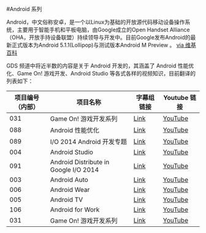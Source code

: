 #Android 系列

Android，中文俗称安卓，是一个以Linux为基础的开放源代码移动设备操作系统，主要用于智能手机和平板电脑，由Google成立的Open Handset Alliance（OHA，开放手持设备联盟）持续领导与开发中。目前Google发布Android的最新正式版本为Android 5.1.1(Lollipop)与测试版本Android M Preview 。 [via 维基百科](http://https://zh.wikipedia.org/wiki/Android)

GDS 频道中将近半数的内容是关于 Android 开发的，其涵盖了 Android 性能优化、Game On! 游戏开发、Android Studio 等各式各样的视频知识，目前翻译的列表如下：

| 项目编号（内部） | 项目名称 | 字幕组链接 | Youtube 链接  |
| ---- | ---- | ---- | ---- |
|  031 | Game On! 游戏开发系列 | [Link](http://pub.gfansub.com/Android/031-Game-On/index.html) | [YouTube](http:/https://www.youtube.com/playlist?list=PLOU2XLYxmsIKxwLEpFSWvCgdfEYlBQijk/) |
|  088 | Android 性能优化 | [Link](http://pub.gfansub.com/Android/031-Game-On/index.html) | [YouTube](http:/https://www.youtube.com/playlist?list=PLOU2XLYxmsIKEOXh5TwZEv89aofHzNCiu/) |
|  089 | I/O 2014 Android 开发专题 | [Link](http://pub.gfansub.com/Android/031-Game-On/index.html) | [YouTube](http://) |
|  004 | Android Studio | [Link](http://pub.gfansub.com/Android/031-Game-On/index.html) | [YouTube](http://) |
|  091 | Android Distribute in Google I/O 2014 | [Link](http://pub.gfansub.com/Android/031-Game-On/index.html) | [YouTube](http://) |
|  003 | Android Auto | [Link](http://pub.gfansub.com/Android/031-Game-On/index.html) | [YouTube](http://) |
|  006 | Android Wear | [Link](http://pub.gfansub.com/Android/031-Game-On/index.html) | [YouTube](http://) |
|  005 | Android TV | [Link](http://pub.gfansub.com/Android/031-Game-On/index.html) | [YouTube](http://) |
|  106 | Android for Work | [Link](http://pub.gfansub.com/Android/031-Game-On/index.html) | [YouTube](http://) |
|  031 | Game On! 游戏开发系列 | [Link](http://pub.gfansub.com/Android/031-Game-On/index.html) | [YouTube](http://) |